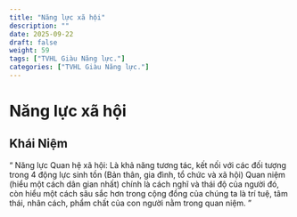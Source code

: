 ```yaml
---
title: "Năng lực xã hội"
description: ""
date: 2025-09-22
draft: false
weight: 59
tags: ["TVHL Giàu Năng lực."]
categories: ["TVHL Giàu Năng lực."]
---
```


# Năng lực xã hội

<!-- **Mã:** 
**Nhóm:**  -->

## Khái Niệm

“ 
Năng lực Quan hệ xã hội: Là khả năng tương tác, kết nối với các đối tượng trong 4 động lực sinh tồn (Bản thân, gia đình, tổ chức và xã hội)
Quan niệm (hiểu một cách dân gian nhất) chính là cách nghĩ và thái độ của người đó, còn hiểu một cách sâu sắc hơn trong cộng đồng của chúng ta là trí tuệ, tâm thái, nhân cách, phẩm chất của con người nằm trong quan niệm.
”